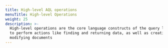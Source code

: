 ```yaml
---
title: High-level AQL operations
menuTitle: High-level Operations
weight: 25
description: >-
  High-level operations are the core language constructs of the query language
  to perform actions like finding and returning data, as well as creating and
  modifying documents
---
```

